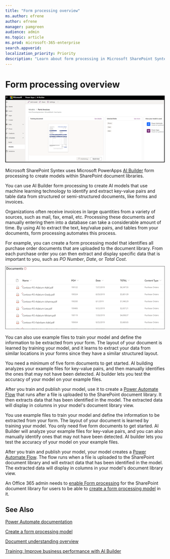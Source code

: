 ```yaml
---
title: "Form processing overview"
ms.author: efrene
author: efrene
manager: pamgreen
audience: admin
ms.topic: article
ms.prod: microsoft-365-enterprise
search.appverid: 
localization_priority: Priority
description: "Learn about form processing in Microsoft SharePoint Syntex"
---
```


# Form processing overview

 ![AI Builder](../media/content-understanding/ai-builder.png)</br>

Microsoft SharePoint Syntex uses Microsoft PowerApps [AI Builder](https://docs.microsoft.com/ai-builder/overview) form processing to create models within SharePoint document libraries.

You can use AI Builder form processing to create AI models that use machine learning technology to identify and extract key-value pairs and table data from structured or semi-structured  documents, like forms and invoices.

Organizations often receive invoices in large quantities from a variety of sources, such as mail, fax, email, etc. Processing these documents and manually entering them into a database can take a considerable amount of time. By using AI to extract the text, key/value pairs, and tables from your documents, form processing automates this process. 

For example, you can create a form processing model that identifies all purchase order documents that are uploaded to the document library. From each purchase order you can then extract and display specific data that is important to you, such as *PO Number*, *Date*, or *Total Cost*.

![Doc library view](../media/content-understanding/doc-lib-done.png)</br>  

You can also use example files to train your model and define the information to be extracted from your form. The layout of your document is learned by training your model, and it learns to extract your data from similar locations in your forms since they have a similar structured layout. 

You need a minimum of five form documents to get started. AI building analyzes your example files for key-value pairs, and then manually identifies the ones that may not have been detected.  AI builder lets you test the accuracy of your model on your example files.

After you train and publish your model, use it to create a [Power Automate Flow](https://docs.microsoft.com/power-automate/getting-started) that runs after a file is uploaded to the SharePoint document library. It then extracts data that has been identified in the model. The extracted data will display in columns in your model's document library view.

You use example files to train your model and define the information to be extracted from your form. The layout of your document is learned by training your model. You only need five form documents to get started. AI Builder will analyze your example files for key-value pairs, and you can also manually identify ones that may not have been detected.  AI builder lets you test the accuracy of your model on your example files.

After you train and publish your model, your model creates a [Power Automate Flow](https://docs.microsoft.com/power-automate/getting-started). The flow runs when a file is uploaded to the SharePoint document library and will extract data that has been identified in the model. The extracted data will display in columns in your model's document library view.

An Office 365 admin needs to [enable Form processing](https://docs.microsoft.com/microsoft-365/contentunderstanding/set-up-content-understanding#to-set-up-content-understanding) for the SharePoint document library for users to be able to [create a form processing model](create-a-form-processing-model.md) in it.

## See Also
  
[Power Automate documentation](https://docs.microsoft.com/power-automate/)

[Create a form processing model](create-a-form-processing-model.md)

[Document understanding overview](document-understanding-overview.md)

[Training: Improve business performance with AI Builder](https://docs.microsoft.com/learn/paths/improve-business-performance-ai-builder/?source=learn)
